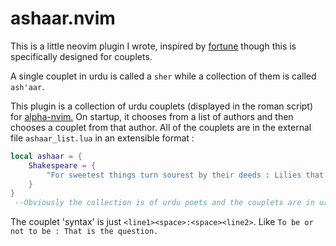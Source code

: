 # ashaar.nvim

This is a little neovim plugin I wrote, inspired by [fortune](https://github.com/BlakeJC94/alpha-nvim-fortune) though this is specifically designed for couplets.

A single couplet in urdu is called a `sher` while a collection of them is called `ash'aar`.

This plugin is a collection of urdu couplets (displayed in the roman script) for [alpha-nvim.](https://github.com/goolord/alpha-nvim) On startup, it chooses from a list of authors and then chooses a couplet from that author. All of the couplets are in the external file `ashaar_list.lua` in an extensible format :

```lua
local ashaar = {
    Shakespeare = {
        "For sweetest things turn sourest by their deeds : Lilies that fester, smell far worse than weeds."
    }
}
 --Obviously the collection is of urdu poets and the couplets are in urdu.
```

The couplet 'syntax' is just `<line1><space>:<space><line2>`. Like `To be or not to be : That is the question.`
